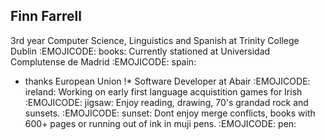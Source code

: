 ## Finn Farrell

3rd year Computer Science, Linguistics and Spanish at Trinity College Dublin :EMOJICODE: books:
Currently stationed at Universidad Complutense de Madrid :EMOJICODE: spain:
* thanks European Union !* 
Software Developer at Abair :EMOJICODE: ireland: 
Working on early first language acquistition games for Irish :EMOJICODE: jigsaw:
Enjoy reading, drawing, 70's grandad rock and sunsets. :EMOJICODE: sunset:
Dont enjoy merge conflicts, books with 600+ pages or running out of ink in muji pens. :EMOJICODE: pen:

